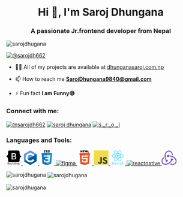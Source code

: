 <h1 align="center">Hi 👋, I'm Saroj Dhungana</h1>
<h3 align="center">A passionate Jr.frontend developer from Nepal</h3>
<p align="left"> <img src="https://komarev.com/ghpvc/?username=sarojdhugana&label=Profile%20views&color=0e75b6&style=flat" alt="sarojdhugana" /> </p>

<p align="left"> <a href="https://twitter.com/@sarojdh662" target="blank"><img src="https://img.shields.io/twitter/follow/@sarojdh662?logo=twitter&style=for-the-badge" alt="@sarojdh662" /></a> </p>

- 👨‍💻 All of my projects are available at [dhunganasaroj.com.np](dhunganasaroj.com.np)

- 📫 How to reach me **SarojDhungana9840@gmail.com**

- ⚡ Fun fact **I am Funny😅**

<h3 align="left">Connect with me:</h3>
<p align="left">
<a href="https://twitter.com/@sarojdh662" target="blank"><img align="center" src="https://raw.githubusercontent.com/rahuldkjain/github-profile-readme-generator/master/src/images/icons/Social/twitter.svg" alt="@sarojdh662" height="30" width="40" /></a>
<a href="https://linkedin.com/in/saroj dhungana" target="blank"><img align="center" src="https://raw.githubusercontent.com/rahuldkjain/github-profile-readme-generator/master/src/images/icons/Social/linked-in-alt.svg" alt="saroj dhungana" height="30" width="40" /></a>
<a href="https://instagram.com/s._r._o._j" target="blank"><img align="center" src="https://raw.githubusercontent.com/rahuldkjain/github-profile-readme-generator/master/src/images/icons/Social/instagram.svg" alt="s._r._o._j" height="30" width="40" /></a>
</p>

<h3 align="left">Languages and Tools:</h3>
<p align="left"> <a href="https://getbootstrap.com" target="_blank" rel="noreferrer"> <img src="https://raw.githubusercontent.com/devicons/devicon/master/icons/bootstrap/bootstrap-plain-wordmark.svg" alt="bootstrap" width="40" height="40"/> </a> <a href="https://www.cprogramming.com/" target="_blank" rel="noreferrer"> <img src="https://raw.githubusercontent.com/devicons/devicon/master/icons/c/c-original.svg" alt="c" width="40" height="40"/> </a> <a href="https://www.w3schools.com/css/" target="_blank" rel="noreferrer"> <img src="https://raw.githubusercontent.com/devicons/devicon/master/icons/css3/css3-original-wordmark.svg" alt="css3" width="40" height="40"/> </a> <a href="https://www.figma.com/" target="_blank" rel="noreferrer"> <img src="https://www.vectorlogo.zone/logos/figma/figma-icon.svg" alt="figma" width="40" height="40"/> </a> <a href="https://www.w3.org/html/" target="_blank" rel="noreferrer"> <img src="https://raw.githubusercontent.com/devicons/devicon/master/icons/html5/html5-original-wordmark.svg" alt="html5" width="40" height="40"/> </a> <a href="https://developer.mozilla.org/en-US/docs/Web/JavaScript" target="_blank" rel="noreferrer"> <img src="https://raw.githubusercontent.com/devicons/devicon/master/icons/javascript/javascript-original.svg" alt="javascript" width="40" height="40"/> </a> <a href="https://reactjs.org/" target="_blank" rel="noreferrer"> <img src="https://raw.githubusercontent.com/devicons/devicon/master/icons/react/react-original-wordmark.svg" alt="react" width="40" height="40"/> </a> <a href="https://reactnative.dev/" target="_blank" rel="noreferrer"> <img src="https://reactnative.dev/img/header_logo.svg" alt="reactnative" width="40" height="40"/> </a> <a href="https://redux.js.org" target="_blank" rel="noreferrer"> <img src="https://raw.githubusercontent.com/devicons/devicon/master/icons/redux/redux-original.svg" alt="redux" width="40" height="40"/> </a> </p>

<p><img align="left" src="https://github-readme-stats.vercel.app/api/top-langs?username=sarojdhugana&show_icons=true&locale=en&layout=compact" alt="sarojdhugana" /></p>

<p>&nbsp;<img align="center" src="https://github-readme-stats.vercel.app/api?username=sarojdhugana&show_icons=true&locale=en" alt="sarojdhugana" /></p>

<p><img align="center" src="https://github-readme-streak-stats.herokuapp.com/?user=sarojdhugana&" alt="sarojdhugana" /></p>
